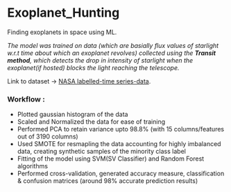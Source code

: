 # Exoplanet_Hunting
Finding exoplanets in space using ML.

*The model was trained on data (which are basially flux values of starlight w.r.t time about which an exoplanet revolves) collected using the **Transit method**, which detects the drop in intensity of starlight when the exoplanet(if hosted) blocks the light reaching the telescope.*

Link to dataset -> [NASA labelled-time series-data](https://www.kaggle.com/keplersmachines/kepler-labelled-time-series-data).


  
  
### Workflow :
  
- Plotted gaussian histogram of the data 
- Scaled and Normalized the data for ease of training 
- Performed PCA to retain variance upto 98.8% (with 15 columns/features out of 3190 columns) 
- Used SMOTE for resmapling the data accounting for highly imbalanced data, creating synthetic samples of the minority class label 
- Fitting of the model using SVM(SV Classifier) and Random Forest algorithms 
- Performed cross-validation, generated accuracy measure, classification & confusion matrices (around 98% accurate prediction results)

